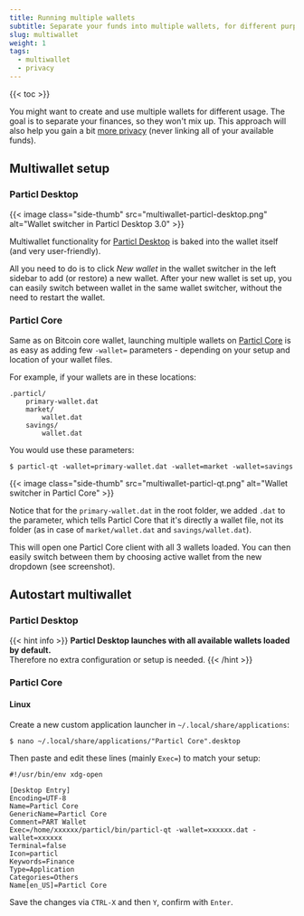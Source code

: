 ```yaml
---
title: Running multiple wallets
subtitle: Separate your funds into multiple wallets, for different purposes
slug: multiwallet
weight: 1
tags:
  - multiwallet
  - privacy
---
```


{{< toc >}}

You might want to create and use multiple wallets for different usage. The goal is to separate your finances, so they won't mix up. This approach will also help you gain a bit [more privacy](/tutorial/privacy/tips/) (never linking all of your available funds).


## Multiwallet setup

### Particl Desktop

{{< image class="side-thumb" src="multiwallet-particl-desktop.png" alt="Wallet switcher in Particl Desktop 3.0" >}}

Multiwallet functionality for [Particl Desktop](/tutorial/wallets/particl-desktop/) is baked into the wallet itself (and very user-friendly).

All you need to do is to click _New wallet_ in the wallet switcher in the left sidebar to add (or restore) a new wallet. After your new wallet is set up, you can easily switch between wallet in the same wallet switcher, without the need to restart the wallet.


### Particl Core

Same as on Bitcoin core wallet, launching multiple wallets on [Particl Core](/tutorial/wallets/particl-core/) is as easy as adding few `-wallet=` parameters - depending on your setup and location of your wallet files.

For example, if your wallets are in these locations:

```
.particl/
    primary-wallet.dat
    market/
        wallet.dat
    savings/
        wallet.dat
```

You would use these parameters:

```
$ particl-qt -wallet=primary-wallet.dat -wallet=market -wallet=savings
```

{{< image class="side-thumb" src="multiwallet-particl-qt.png" alt="Wallet switcher in Particl Core" >}}

Notice that for the `primary-wallet.dat` in the root folder, we added `.dat` to the parameter, which tells Particl Core that it's directly a wallet file, not its folder (as in case of `market/wallet.dat` and `savings/wallet.dat`).

This will open one Particl Core client with all 3 wallets loaded. You can then easily switch between them by choosing active wallet from the new dropdown (see screenshot).


## Autostart multiwallet

### Particl Desktop

{{< hint info >}}
**Particl Desktop launches with all available wallets loaded by default.**\
Therefore no extra configuration or setup is needed.
{{< /hint >}}

### Particl Core

#### Linux

Create a new custom application launcher in `~/.local/share/applications`:

```
$ nano ~/.local/share/applications/"Particl Core".desktop
```

Then paste and edit these lines (mainly `Exec=`) to match your setup:

```
#!/usr/bin/env xdg-open

[Desktop Entry]
Encoding=UTF-8
Name=Particl Core
GenericName=Particl Core
Comment=PART Wallet
Exec=/home/xxxxxx/particl/bin/particl-qt -wallet=xxxxxx.dat -wallet=xxxxxx
Terminal=false
Icon=particl
Keywords=Finance
Type=Application
Categories=Others
Name[en_US]=Particl Core
```

Save the changes via `CTRL-X` and then `Y`, confirm with `Enter`.